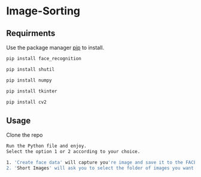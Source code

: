 # Image-Sorting

## Requirments

Use the package manager [pip](https://pip.pypa.io/en/stable/) to install.

```bash
pip install face_recognition
```
```bash
pip install shutil
```
```bash
pip install numpy
```
```bash
pip install tkinter
```
```bash
pip install cv2
```
## Usage
Clone the repo
```bash
Run the Python file and enjoy.
Select the option 1 or 2 according to your choice.

1. 'Create face data' will capture you're image and save it to the FACES folder.
2. 'Short Images' will ask you to select the folder of images you want to sort.
```



 

